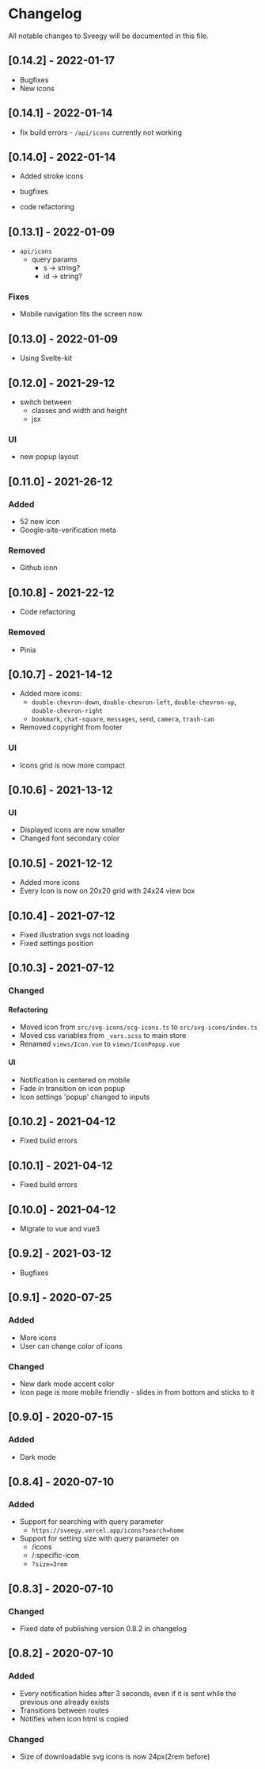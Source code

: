 # Changelog

All notable changes to Sveegy will be documented in this file.

## [0.14.2] - 2022-01-17

- Bugfixes
- New icons

## [0.14.1] - 2022-01-14

- fix build errors - `/api/icons` currently not working

## [0.14.0] - 2022-01-14

- Added stroke icons
- bugfixes

- code refactoring

## [0.13.1] - 2022-01-09

- `api/icons`
  - query params
    - s -> string?
    - id -> string?

### Fixes

- Mobile navigation fits the screen now

## [0.13.0] - 2022-01-09

- Using Svelte-kit

## [0.12.0] - 2021-29-12

- switch between
  - classes and width and height
  - jsx

### UI

- new popup layout

## [0.11.0] - 2021-26-12

### Added

- 52 new icon
- Google-site-verification meta

### Removed

- Github icon

## [0.10.8] - 2021-22-12

- Code refactoring

### Removed

- Pinia

## [0.10.7] - 2021-14-12

- Added more icons:
  - `double-chevron-down`, `double-chevron-left`, `double-chevron-up`, `double-chevron-right`
  - `bookmark`, `chat-square`, `messages`, `send`, `camera`, `trash-can`
- Removed copyright from footer

### UI

- Icons grid is now more compact

## [0.10.6] - 2021-13-12

### UI

- Displayed icons are now smaller
- Changed font secondary color

## [0.10.5] - 2021-12-12

- Added more icons
- Every icon is now on 20x20 grid with 24x24 view box

## [0.10.4] - 2021-07-12

- Fixed illustration svgs not loading
- Fixed settings position

## [0.10.3] - 2021-07-12

### Changed

#### Refactoring

- Moved icon from `src/svg-icons/scg-icons.ts` to `src/svg-icons/index.ts`
- Moved css variables from `_vars.scss` to main store
- Renamed `views/Icon.vue` to `views/IconPopup.vue`

#### UI

- Notification is centered on mobile
- Fade in transition on icon popup
- Icon settings 'popup' changed to inputs

## [0.10.2] - 2021-04-12

- Fixed build errors

## [0.10.1] - 2021-04-12

- Fixed build errors

## [0.10.0] - 2021-04-12

- Migrate to vue and vue3

## [0.9.2] - 2021-03-12

- Bugfixes

## [0.9.1] - 2020-07-25

### Added

- More icons
- User can change color of icons

### Changed

- New dark mode accent color
- Icon page is more mobile friendly - slides in from bottom and sticks to it

## [0.9.0] - 2020-07-15

### Added

- Dark mode

## [0.8.4] - 2020-07-10

### Added

- Support for searching with query parameter
  - `https://sveegy.vercel.app/icons?search=home`
- Support for setting size with query parameter on
  - /icons
  - /:specific-icon
  - `?size=3rem`

## [0.8.3] - 2020-07-10

### Changed

- Fixed date of publishing version 0.8.2 in changelog

## [0.8.2] - 2020-07-10

### Added

- Every notification hides after 3 seconds, even if it is sent while the previous one already exists
- Transitions between routes
- Notifies when icon html is copied

### Changed

- Size of downloadable svg icons is now 24px(2rem before)
